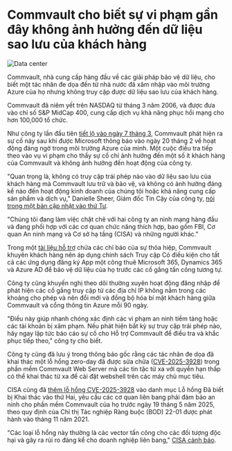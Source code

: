 # Commvault cho biết sự vi phạm gần đây không ảnh hưởng đến dữ liệu sao lưu của khách hàng

![Data center](https://www.bleepstatic.com/content/hl-images/2024/01/04/Hacker_datacenter.jpg)

Commvault, nhà cung cấp hàng đầu về các giải pháp bảo vệ dữ liệu, cho biết một tác nhân đe dọa đến từ nhà nước đã xâm nhập vào môi trường Azure của họ nhưng không truy cập được dữ liệu sao lưu của khách hàng.

Commvault đã niêm yết trên NASDAQ từ tháng 3 năm 2006, và được đưa vào chỉ số S&P MidCap 400, cung cấp dịch vụ khả năng phục hồi mạng cho hơn 100,000 tổ chức.

Như công ty lần đầu tiên [tiết lộ vào ngày 7 tháng 3](https://www.commvault.com/blogs/security-advisory-march-7-2025), Commvault phát hiện ra sự cố này sau khi được Microsoft thông báo vào ngày 20 tháng 2 về hoạt động đáng ngờ trong môi trường Azure của mình. Một cuộc điều tra tiếp theo vào vụ vi phạm cho thấy sự cố chỉ ảnh hưởng đến một số ít khách hàng của Commvault và không ảnh hưởng đến hoạt động của công ty.

"Quan trọng là, không có truy cập trái phép nào vào dữ liệu sao lưu của khách hàng mà Commvault lưu trữ và bảo vệ, và không có ảnh hưởng đáng kể nào đến hoạt động kinh doanh của chúng tôi hoặc khả năng cung cấp sản phẩm và dịch vụ," Danielle Sheer, Giám đốc Tin Cậy của công ty, [nói trong một bản cập nhật vào thứ Tư](https://www.commvault.com/blogs/notice-security-advisory-update).

"Chúng tôi đang làm việc chặt chẽ với hai công ty an ninh mạng hàng đầu và đang phối hợp với các cơ quan chức năng thích hợp, bao gồm FBI, Cơ quan An ninh mạng và Cơ sở hạ tầng (CISA) và những người khác."

Trong một [tài liệu hỗ trợ](https://kb.commvault.com/article/87661) chứa các chỉ báo của sự thỏa hiệp, Commvault khuyên khách hàng nên áp dụng chính sách Truy cập Có điều kiện cho tất cả các ứng dụng đăng ký App một công thuê Microsoft 365, Dynamics 365 và Azure AD để bảo vệ dữ liệu của họ trước các cố gắng tấn công tương tự.

Công ty cũng khuyến nghị theo dõi thường xuyên hoạt động đăng nhập để phát hiện các cố gắng truy cập từ các địa chỉ IP không nằm trong các khoảng cho phép và nên đổi mới và đồng bộ hóa bí mật khách hàng giữa Commvault và cổng thông tin Azure mỗi 90 ngày.

"Điều này giúp nhanh chóng xác định các vi phạm an ninh tiềm tàng hoặc các tài khoản bị xâm phạm. Nếu phát hiện bất kỳ sự truy cập trái phép nào, hãy ngay lập tức báo cáo sự cố cho Hỗ trợ Commvault để điều tra và khắc phục tiếp theo," công ty cho biết.

Công ty cũng đã lưu ý trong thông báo gốc rằng các tác nhân đe dọa đã khai thác một lỗ hổng zero-day đã được sửa chữa ([CVE-2025-3928](https://documentation.commvault.com/securityadvisories/CV%5F2025%5F03%5F1.html)) trong phần mềm Commvault Web Server mà các tin tặc từ xa với quyền hạn thấp có thể khai thác từ xa để cài đặt webshell trên các máy chủ mục tiêu.

CISA cũng đã [thêm lỗ hổng CVE-2025-3928](https://www.cisa.gov/known-exploited-vulnerabilities-catalog?search%5Fapi%5Ffulltext=CVE-2025-3928&field%5Fdate%5Fadded%5Fwrapper=all&field%5Fcve=&sort%5Fby=field%5Fdate%5Fadded&items%5Fper%5Fpage=20&url=) vào danh mục Lỗ hổng Đã biết bị Khai thác vào thứ Hai, yêu cầu các cơ quan liên bang phải đảm bảo an ninh cho phần mềm Commvault của họ trước ngày 19 tháng 5 năm 2025, theo quy định của Chỉ thị Tác nghiệp Ràng buộc (BOD) 22-01 được phát hành vào tháng 11 năm 2021.

"Các loại lỗ hổng này thường là các vector tấn công cho các đối tượng độc hại và gây ra rủi ro đáng kể cho doanh nghiệp liên bang," [CISA cảnh báo](https://www.cisa.gov/news-events/alerts/2025/04/28/cisa-adds-three-known-exploited-vulnerabilities-catalog).